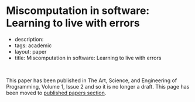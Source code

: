 # Miscomputation in software: Learning to live with errors

 - description: 
 - tags: academic
 - layout: paper
 - title: Miscomputation in software: Learning to live with errors

<br />

This paper has been published in The Art, Science, and Engineering of Programming, Volume 1, Issue 2 
and so it is no longer a draft. This page has been moved to [published papers section](../../papers/failures/).
